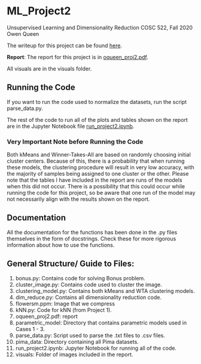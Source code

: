 # ML_Project2
Unsupervised Learning and Dimensionality Reduction
COSC 522, Fall 2020 
Owen Queen

The writeup for this project can be found [here](http://web.eecs.utk.edu/~hqi/cosc522/project/proj2.htm).

**Report**: The report for this project is in [oqueen_proj2.pdf](https://github.com/owencqueen/ML_Project2/blob/main/oqueen_proj2.pdf).

All visuals are in the visuals folder.

## Running the Code
If you want to run the code used to normalize the datasets, run the script parse_data.py. 

The rest of the code to run all of the plots and tables shown on the report are in the Jupyter Notebook file [run_project2.ipynb](https://github.com/owencqueen/ML_Project2/blob/main/run_project2.ipynb). 

### Very Important Note before Running the Code
Both kMeans and Winner-Takes-All are based on randomly choosing initial cluster centers. Because of this, there is a probability that when running these models, the clustering procedure will result in very low accuracy, with the majority of samples being assigned to one cluster or the other. Please note that the tables I have included in the report are runs of the models when this did not occur. There is a possibility that this could occur while running the code for this project, so be aware that one run of the model may not necessarily align with the results shown on the report.

## Documentation
All the documentation for the functions has been done in the .py files themselves in the form of docstrings. Check these for more rigorous information about how to use the functions.

## General Structure/ Guide to Files:

1. bonus.py: Contains code for solving Bonus problem.
2. cluster_image.py: Contains code used to cluster the image.
3. clustering_model.py: Contains both kMeans and WTA clustering models.
4. dim_reduce.py: Contains all dimensionality reduction code.
5. flowersm.ppm: Image that we compress
6. kNN.py: Code for kNN (from Project 1).
7. oqueen_proj2.pdf: report
8. parametric_model: Directory that contains parametric models used in Cases 1 - 3.
9. parse_data.py: Script used to parse the .txt files to .csv files.
10. pima_data: Directory containing all Pima datasets.
11. run_project2.ipynb: Jupyter Notebook for running all of the code.
12. visuals: Folder of images included in the report.

